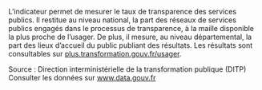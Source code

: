 <p>
L’indicateur permet de mesurer le taux de transparence des services publics.  Il restitue au niveau national, la part des réseaux de services publics engagés dans le processus de transparence, à la maille disponible la plus proche de l’usager.  De plus, il mesure, au niveau départemental, la part des lieux d’accueil du public publiant des résultats. Les résultats sont consultables sur  <a href="https://www.plus.transformation.gouv.fr/usager" target="_blank">plus.transformation.gouv.fr/usager</a>.
</p>
<p class="font-italic body-2">Source : Direction interministérielle de la transformation publique (DITP) <br> Consulter les données sur <a target="_blank" href="https://www.data.gouv.fr/fr/datasets/barometre-des-resultats-de-laction-publique/">www.data.gouv.fr</a></p>
